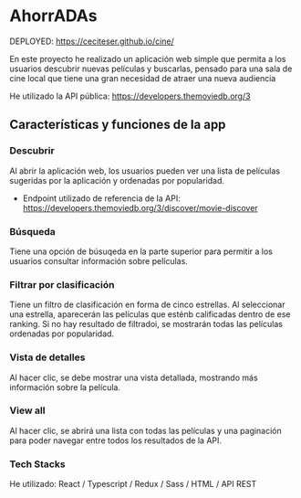 # AhorrADAs

DEPLOYED: https://ceciteser.github.io/cine/

En este proyecto he realizado un aplicación web simple que permita a los usuarios descubrir nuevas películas y buscarlas, pensado para una sala de cine local que tiene una gran necesidad de atraer una nueva audiencia

He utilizado la API pública: https://developers.themoviedb.org/3 

## Características y funciones de la app

### Descubrir
Al abrir la aplicación web, los usuarios pueden ver una lista de películas sugeridas por la aplicación y ordenadas por popularidad.

- Endpoint utilizado de referencia de la API: https://developers.themoviedb.org/3/discover/movie-discover

### Búsqueda
Tiene una opción de búsuqeda en la parte superior para permitir a los usuarios consultar información sobre películas.

### Filtrar por clasificación
Tiene un filtro de clasificación en forma de cinco estrellas. Al seleccionar una estrella, aparecerán las películas que esténb calificadas dentro de ese ranking. Si no hay resultado de filtradoi, se mostrarán todas las películas ordenadas por popularidad.

### Vista de detalles
Al hacer clic, se debe mostrar una vista detallada, mostrando más información sobre la película.

### View all
Al hacer clic, se abrirá una lista con todas las películas y una paginación para poder navegar entre todos los resultados de la API.

### Tech Stacks 
He utilizado: React / Typescript / Redux / Sass / HTML / API REST

